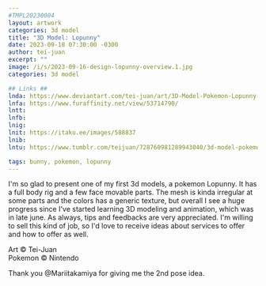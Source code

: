 ```yaml
---
#TMPL20230004
layout: artwork
categories: 3d model
title: "3D Model: Lopunny"
date: 2023-09-18 07:30:00 -0300
author: tei-juan
excerpt: ""
image: /i/s/2023-09-16-design-lopunny-overview.1.jpg
categories: 3d model

## Links ##
lnda: https://www.deviantart.com/tei-juan/art/3D-Model-Pokemon-Lopunny-983165566
lnfa: https://www.furaffinity.net/view/53714790/
lntt: 
lnfb: 
lnig: 
lnit: https://itaku.ee/images/588837
lnib: 
lntu: https://www.tumblr.com/teijuan/728760981289943040/3d-model-pokemon-lopunny

tags: bunny, pokemon, lopunny
---
```


I'm so glad to present one of my first 3d models, a pokemon Lopunny.
It has a full body rig and a few face movable parts.
The mesh is kinda irregular at some parts and the colors has a generic texture, but overall I see a huge progress since I've started learning 3D modeling and animation, which was in late june.
As always, tips and feedbacks are very appreciated. I'm willing to sell this kind of job, so I'd love to receive ideas about services to offer and how to offer as well.

Art © Tei-Juan  
Pokemon © Nintendo 

Thank you @Mariitakamiya for giving me the 2nd pose idea.